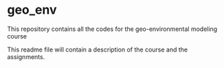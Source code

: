 # geo_env

This repository contains all the codes for the geo-environmental modeling course

This readme file will contain a description of the course and the assignments.
